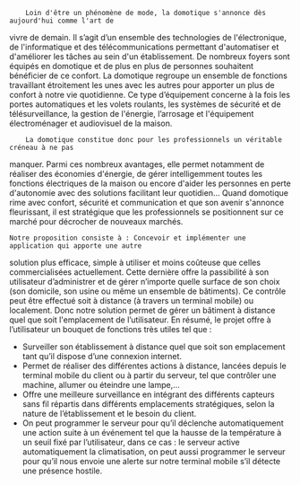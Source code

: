 		Loin d'être un phénomène de mode, la domotique s'annonce dès aujourd'hui comme l'art de
vivre de demain. Il s’agit d’un ensemble des technologies de l'électronique, de l'informatique et
des télécommunications permettant d'automatiser et d'améliorer les tâches au sein d'un
établissement. De nombreux foyers sont équipés en domotique et de plus en plus de personnes
souhaitent bénéficier de ce confort. La domotique regroupe un ensemble de fonctions travaillant
étroitement les unes avec les autres pour apporter un plus de confort à notre vie quotidienne. Ce
type d’équipement concerne à la fois les portes automatiques et les volets roulants, les systèmes de
sécurité et de télésurveillance, la gestion de l'énergie, l’arrosage et l'équipement électroménager et
audiovisuel de la maison.

		La domotique constitue donc pour les professionnels un véritable créneau à ne pas
manquer. Parmi ces nombreux avantages, elle permet notamment de réaliser des économies
d'énergie, de gérer intelligemment toutes les fonctions électriques de la maison ou encore d'aider les
personnes en perte d'autonomie avec des solutions facilitant leur quotidien… Quand domotique rime
avec confort, sécurité et communication et que son avenir s'annonce fleurissant, il est stratégique
que les professionnels se positionnent sur ce marché pour décrocher de nouveaux marchés.

	Notre proposition consiste à : Concevoir et implémenter une application qui apporte une autre
solution plus efficace, simple à utiliser et moins coûteuse que celles commercialisées actuellement.
Cette dernière offre la passibilité à son utilisateur d’administrer et de gérer n’importe quelle surface
de son choix (son domicile, son usine ou même un ensemble de bâtiments). Ce contrôle peut être
effectué soit à distance (à travers un terminal mobile) ou localement. Donc notre solution permet de
gérer un bâtiment à distance quel que soit l'emplacement de l’utilisateur.
En résumé, le projet offre à l’utilisateur un bouquet de fonctions très utiles tel que :
- Surveiller son établissement à distance quel que soit son emplacement tant qu’il dispose
d’une connexion internet.
- Permet de réaliser des différentes actions à distance, lancées depuis le terminal mobile du
client ou à partir du serveur, tel que contrôler une machine, allumer ou éteindre une
lampe,…
- Offre une meilleure surveillance en intégrant des différents capteurs sans fil répartis dans
différents emplacements stratégiques, selon la nature de l’établissement et le besoin du
client.
- On peut programmer le serveur pour qu’il déclenche automatiquement une action suite à un
événement tel que la hausse de la température à un seuil fixé par l’utilisateur, dans ce cas : le
serveur active automatiquement la climatisation, on peut aussi programmer le serveur pour
qu’il nous envoie une alerte sur notre terminal mobile s’il détecte une présence hostile.
